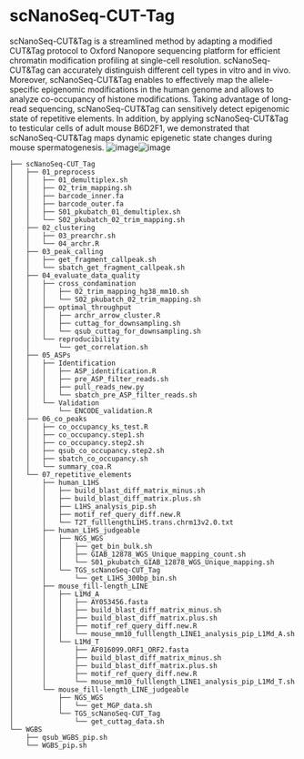 # scNanoSeq-CUT-Tag
scNanoSeq-CUT&Tag is a streamlined method by adapting a modified CUT&Tag protocol to Oxford Nanopore sequencing platform for efficient chromatin modification profiling at single-cell resolution. scNanoSeq-CUT&Tag can accurately distinguish different cell types in vitro and in vivo. Moreover, scNanoSeq-CUT&Tag enables to effectively map the allele-specific epigenomic modifications in the human genome and allows to analyze co-occupancy of histone modifications. Taking advantage of long-read sequencing, scNanoSeq-CUT&Tag can sensitively detect epigenomic state of repetitive elements. In addition, by applying scNanoSeq-CUT&Tag to testicular cells of adult mouse B6D2F1, we demonstrated that scNanoSeq-CUT&Tag maps dynamic epigenetic state changes during mouse spermatogenesis.
 ![image](https://github.com/Guo-Yuqing/scNanoSeq-CUT-Tag/assets/153424744/b3949a8d-72d8-48fa-acc9-995fce69463a)![image](https://github.com/Guo-Yuqing/scNanoSeq-CUT-Tag/assets/153424744/e6262d93-02e2-4554-a010-f76476fd7cae)
```
├── scNanoSeq-CUT_Tag
│   ├── 01_preprocess
│   │   ├── 01_demultiplex.sh
│   │   ├── 02_trim_mapping.sh
│   │   ├── barcode_inner.fa
│   │   ├── barcode_outer.fa
│   │   ├── S01_pkubatch_01_demultiplex.sh
│   │   └── S02_pkubatch_02_trim_mapping.sh
│   ├── 02_clustering
│   │   ├── 03_prearchr.sh
│   │   └── 04_archr.R
│   ├── 03_peak_calling
│   │   ├── get_fragment_callpeak.sh
│   │   └── sbatch_get_fragment_callpeak.sh
│   ├── 04_evaluate_data_quality
│   │   ├── cross_condamination
│   │   │   ├── 02_trim_mapping_hg38_mm10.sh
│   │   │   └── S02_pkubatch_02_trim_mapping.sh
│   │   ├── optimal_throughput
│   │   │   ├── archr_arrow_cluster.R
│   │   │   ├── cuttag_for_downsampling.sh
│   │   │   └── qsub_cuttag_for_downsampling.sh
│   │   └── reproducibility
│   │       └── get_correlation.sh
│   ├── 05_ASPs
│   │   ├── Identification
│   │   │   ├── ASP_identification.R
│   │   │   ├── pre_ASP_filter_reads.sh
│   │   │   ├── pull_reads_new.py
│   │   │   └── sbatch_pre_ASP_filter_reads.sh
│   │   └── Validation
│   │       └── ENCODE_validation.R
│   ├── 06_co_peaks
│   │   ├── co_occupancy_ks_test.R
│   │   ├── co_occupancy.step1.sh
│   │   ├── co_occupancy.step2.sh
│   │   ├── qsub_co_occupancy.step2.sh
│   │   ├── sbatch_co_occupancy.sh
│   │   └── summary_coa.R
│   └── 07_repetitive_elements
│       ├── human_L1HS
│       │   ├── build_blast_diff_matrix_minus.sh
│       │   ├── build_blast_diff_matrix.plus.sh
│       │   ├── L1HS_analysis_pip.sh
│       │   ├── motif_ref_query_diff.new.R
│       │   └── T2T_fulllengthL1HS.trans.chrm13v2.0.txt
│       ├── human_L1HS_judgeable
│       │   ├── NGS_WGS
│       │   │   ├── get_bin_bulk.sh
│       │   │   ├── GIAB_12878_WGS_Unique_mapping_count.sh
│       │   │   └── S01_pkubatch_GIAB_12878_WGS_Unique_mapping.sh
│       │   └── TGS_scNanoSeq-CUT_Tag
│       │       └── get_L1HS_300bp_bin.sh
│       ├── mouse_fill-length_LINE
│       │   ├── L1Md_A
│       │   │   ├── AY053456.fasta
│       │   │   ├── build_blast_diff_matrix_minus.sh
│       │   │   ├── build_blast_diff_matrix.plus.sh
│       │   │   ├── motif_ref_query_diff.new.R
│       │   │   └── mouse_mm10_fulllength_LINE1_analysis_pip_L1Md_A.sh
│       │   └── L1Md_T
│       │       ├── AF016099.ORF1_ORF2.fasta
│       │       ├── build_blast_diff_matrix_minus.sh
│       │       ├── build_blast_diff_matrix.plus.sh
│       │       ├── motif_ref_query_diff.new.R
│       │       └── mouse_mm10_fulllength_LINE1_analysis_pip_L1Md_T.sh
│       └── mouse_fill-length_LINE_judgeable
│           ├── NGS_WGS
│           │   └── get_MGP_data.sh
│           └── TGS_scNanoSeq-CUT_Tag
│               └── get_cuttag_data.sh
└── WGBS
    ├── qsub_WGBS_pip.sh
    └── WGBS_pip.sh
```
## 






